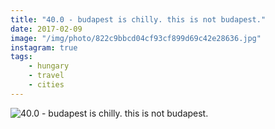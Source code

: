 ```yaml
---
title: "40.0 - budapest is chilly. this is not budapest."
date: 2017-02-09
image: "/img/photo/822c9bbcd04cf93cf899d69c42e28636.jpg"
instagram: true
tags:
    - hungary
    - travel
    - cities
---
```


![40.0 - budapest is chilly. this is not budapest.](/img/photo/822c9bbcd04cf93cf899d69c42e28636.jpg)
